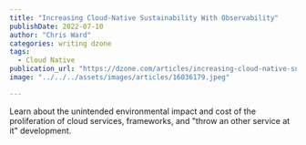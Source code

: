 ```yaml
---
title: "Increasing Cloud-Native Sustainability With Observability"
publishDate: 2022-07-10
author: "Chris Ward"
categories: writing dzone
tags: 
  - Cloud Native
publication_url: "https://dzone.com/articles/increasing-cloud-native-sustainability-with-observ"
image: "../../../assets/images/articles/16036179.jpeg"

---
```

Learn about the unintended environmental impact and cost of the proliferation of cloud services, frameworks, and "throw an other service at it" development.

